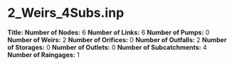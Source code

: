 # 2_Weirs_4Subs.inp
**Title:** 
**Number of Nodes:** 6
**Number of Links:** 6
**Number of Pumps:** 0
**Number of Weirs:** 2
**Number of Orifices:** 0
**Number of Outfalls:** 2
**Number of Storages:** 0
**Number of Outlets:** 0
**Number of Subcatchments:** 4
**Number of Raingages:** 1
